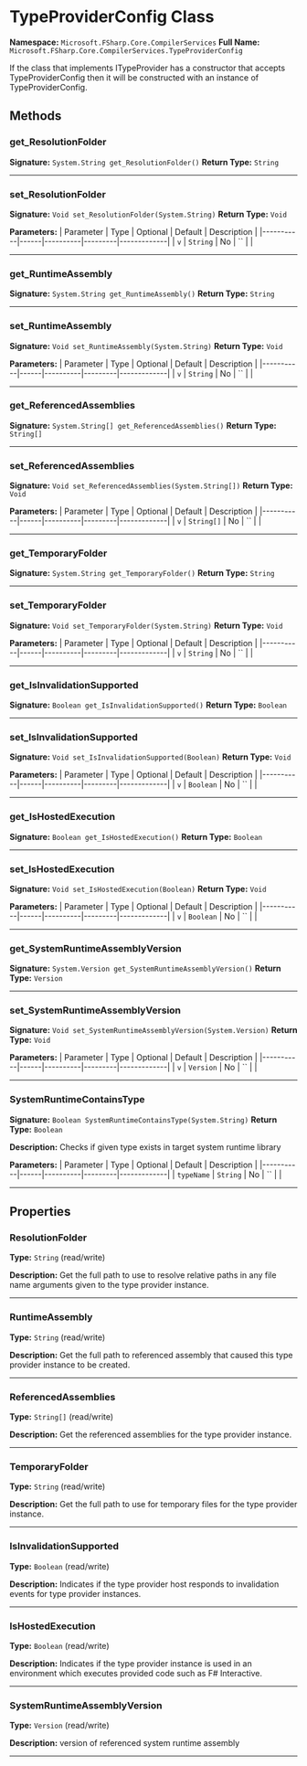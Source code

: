 # TypeProviderConfig Class

**Namespace:** `Microsoft.FSharp.Core.CompilerServices`
**Full Name:** `Microsoft.FSharp.Core.CompilerServices.TypeProviderConfig`

If the class that implements ITypeProvider has a constructor that accepts TypeProviderConfig
 then it will be constructed with an instance of TypeProviderConfig.

## Methods

### get_ResolutionFolder

**Signature:** `System.String get_ResolutionFolder()`
**Return Type:** `String`

---

### set_ResolutionFolder

**Signature:** `Void set_ResolutionFolder(System.String)`
**Return Type:** `Void`

**Parameters:**
| Parameter | Type | Optional | Default | Description |
|-----------|------|----------|---------|-------------|
| `v` | `String` | No | `` |  |

---

### get_RuntimeAssembly

**Signature:** `System.String get_RuntimeAssembly()`
**Return Type:** `String`

---

### set_RuntimeAssembly

**Signature:** `Void set_RuntimeAssembly(System.String)`
**Return Type:** `Void`

**Parameters:**
| Parameter | Type | Optional | Default | Description |
|-----------|------|----------|---------|-------------|
| `v` | `String` | No | `` |  |

---

### get_ReferencedAssemblies

**Signature:** `System.String[] get_ReferencedAssemblies()`
**Return Type:** `String[]`

---

### set_ReferencedAssemblies

**Signature:** `Void set_ReferencedAssemblies(System.String[])`
**Return Type:** `Void`

**Parameters:**
| Parameter | Type | Optional | Default | Description |
|-----------|------|----------|---------|-------------|
| `v` | `String[]` | No | `` |  |

---

### get_TemporaryFolder

**Signature:** `System.String get_TemporaryFolder()`
**Return Type:** `String`

---

### set_TemporaryFolder

**Signature:** `Void set_TemporaryFolder(System.String)`
**Return Type:** `Void`

**Parameters:**
| Parameter | Type | Optional | Default | Description |
|-----------|------|----------|---------|-------------|
| `v` | `String` | No | `` |  |

---

### get_IsInvalidationSupported

**Signature:** `Boolean get_IsInvalidationSupported()`
**Return Type:** `Boolean`

---

### set_IsInvalidationSupported

**Signature:** `Void set_IsInvalidationSupported(Boolean)`
**Return Type:** `Void`

**Parameters:**
| Parameter | Type | Optional | Default | Description |
|-----------|------|----------|---------|-------------|
| `v` | `Boolean` | No | `` |  |

---

### get_IsHostedExecution

**Signature:** `Boolean get_IsHostedExecution()`
**Return Type:** `Boolean`

---

### set_IsHostedExecution

**Signature:** `Void set_IsHostedExecution(Boolean)`
**Return Type:** `Void`

**Parameters:**
| Parameter | Type | Optional | Default | Description |
|-----------|------|----------|---------|-------------|
| `v` | `Boolean` | No | `` |  |

---

### get_SystemRuntimeAssemblyVersion

**Signature:** `System.Version get_SystemRuntimeAssemblyVersion()`
**Return Type:** `Version`

---

### set_SystemRuntimeAssemblyVersion

**Signature:** `Void set_SystemRuntimeAssemblyVersion(System.Version)`
**Return Type:** `Void`

**Parameters:**
| Parameter | Type | Optional | Default | Description |
|-----------|------|----------|---------|-------------|
| `v` | `Version` | No | `` |  |

---

### SystemRuntimeContainsType

**Signature:** `Boolean SystemRuntimeContainsType(System.String)`
**Return Type:** `Boolean`

**Description:** Checks if given type exists in target system runtime library

**Parameters:**
| Parameter | Type | Optional | Default | Description |
|-----------|------|----------|---------|-------------|
| `typeName` | `String` | No | `` |  |

---

## Properties

### ResolutionFolder

**Type:** `String` (read/write)

**Description:** Get the full path to use to resolve relative paths in any file name arguments given to the type provider instance.

---

### RuntimeAssembly

**Type:** `String` (read/write)

**Description:** Get the full path to referenced assembly that caused this type provider instance to be created.

---

### ReferencedAssemblies

**Type:** `String[]` (read/write)

**Description:** Get the referenced assemblies for the type provider instance.

---

### TemporaryFolder

**Type:** `String` (read/write)

**Description:** Get the full path to use for temporary files for the type provider instance.

---

### IsInvalidationSupported

**Type:** `Boolean` (read/write)

**Description:** Indicates if the type provider host responds to invalidation events for type provider instances.

---

### IsHostedExecution

**Type:** `Boolean` (read/write)

**Description:** Indicates if the type provider instance is used in an environment which executes provided code such as F# Interactive.

---

### SystemRuntimeAssemblyVersion

**Type:** `Version` (read/write)

**Description:** version of referenced system runtime assembly

---